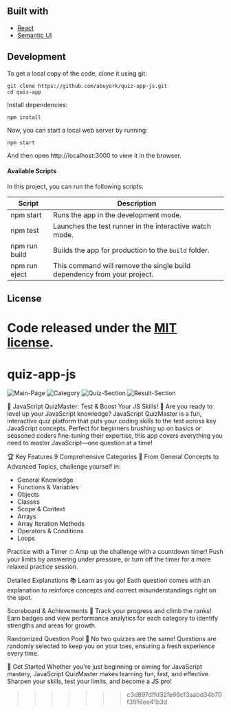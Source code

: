 ## Built with

- [React](http://react.dev)
- [Semantic UI](https://semantic-ui.com)

## Development

To get a local copy of the code, clone it using git:

```
git clone https://github.com/abuyork/quiz-app-js.git
cd quiz-app
```

Install dependencies:

```
npm install
```

Now, you can start a local web server by running:

```
npm start
```

And then open http://localhost:3000 to view it in the browser.

#### Available Scripts

In this project, you can run the following scripts:

| Script        | Description                                                             |
| ------------- | ----------------------------------------------------------------------- |
| npm start     | Runs the app in the development mode.                                   |
| npm test      | Launches the test runner in the interactive watch mode.                 |
| npm run build | Builds the app for production to the `build` folder.                    |
| npm run eject | This command will remove the single build dependency from your project. |

## License

Code released under the [MIT license](https://github.com/SafdarJamal/quiz-app/blob/master/LICENSE).
=======

# quiz-app-js
![Main-Page](https://github.com/user-attachments/assets/dd8dfe8d-c5b3-4bfc-af19-fb9866a26408)
![Category](https://github.com/user-attachments/assets/cb0690a1-f1c1-4db8-aa22-b595696158ad)
![Quiz-Section](https://github.com/user-attachments/assets/d08deb04-c7f4-4fa2-be4f-52665d44a6ae)
![Result-Section](https://github.com/user-attachments/assets/a21efb5b-943e-4125-9d44-a1e577310524)


🧠 JavaScript QuizMaster: Test & Boost Your JS Skills! 🚀
Are you ready to level up your JavaScript knowledge? JavaScript QuizMaster is a fun, interactive quiz platform that puts your coding skills to the test across key JavaScript concepts. Perfect for beginners brushing up on basics or seasoned coders fine-tuning their expertise, this app covers everything you need to master JavaScript—one question at a time!

🏆 Key Features
9 Comprehensive Categories 🎯
From General Concepts to Advanced Topics, challenge yourself in:

- General Knowledge
- Functions & Variables
- Objects
- Classes
- Scope & Context
- Arrays
- Array Iteration Methods
- Operators & Conditions
- Loops

Practice with a Timer ⏱
Amp up the challenge with a countdown timer! Push your limits by answering under pressure, or turn off the timer for a more relaxed practice session.

Detailed Explanations 📚
Learn as you go! Each question comes with an explanation to reinforce concepts and correct misunderstandings right on the spot.

Scoreboard & Achievements 🥇
Track your progress and climb the ranks! Earn badges and view performance analytics for each category to identify strengths and areas for growth.

Randomized Question Pool 🔄
No two quizzes are the same! Questions are randomly selected to keep you on your toes, ensuring a fresh experience every time.

🚀 Get Started
Whether you're just beginning or aiming for JavaScript mastery, JavaScript QuizMaster makes learning fun, fast, and effective. Sharpen your skills, test your limits, and become a JS pro!
>>>>>>> c3d897dffd32fe66cf3aabd34b70f3916ee41b3d
